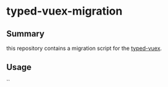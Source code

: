 # typed-vuex-migration

## Summary
this repository contains a migration script for the [typed-vuex](https://github.com/danielroe/typed-vuex).

## Usage
``